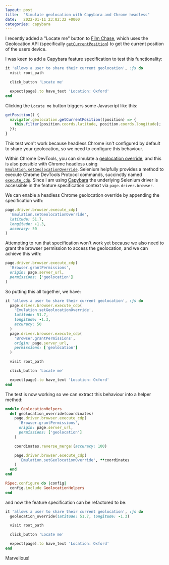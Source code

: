 ```yaml
---
layout: post
title:  "Simulate geolocation with Capybara and Chrome headless"
date:   2022-01-11 23:02:32 +0000
categories: capybara
---
```

I recently added a "Locate me" button to [Film Chase](https://www.filmchase.com), which uses the Geolocation API (specifically [`getCurrentPosition`](https://developer.mozilla.org/en-US/docs/Web/API/Geolocation/getCurrentPosition)) to get the current position of the users device.

I was keen to add a Capybara feature specification to test this functionality:

```ruby
it 'allows a user to share their current geolocation', :js do
  visit root_path

  click_button 'Locate me'

  expect(page).to have_text 'Location: Oxford'
end
```

Clicking the `Locate me` button triggers some Javascript like this:

```javascript
getPosition() {
  navigator.geolocation.getCurrentPosition((position) => {
    this.filter(position.coords.latitude, position.coords.longitude);
  });
}
```

This test won't work because headless Chrome isn't configured by default to share your geolocation, so we need to configure this behaviour.

Within Chrome DevTools, you can simulate a [geolocation override](https://developer.chrome.com/docs/devtools/device-mode/geolocation/), and this is also possible with Chrome headless using [`Emulation.setGeolocationOverride`](https://chromedevtools.github.io/devtools-protocol/tot/Emulation/#method-setGeolocationOverride). Selenium helpfully provides a method to execute Chrome DevTools Protocol commands, succinctly named [`execute_cdp`](https://github.com/SeleniumHQ/selenium/blob/5db9c468557289608b0226a77f12f1b4dd511151/rb/lib/selenium/webdriver/common/driver_extensions/has_cdp.rb#L31). Since I am using [Capybara](https://github.com/teamcapybara/capybara) the underlying Selenium driver is accessible in the feature specification context via `page.driver.browser`.

We can enable a headless Chrome geolocation override by appending the specification with:

```ruby
page.driver.browser.execute_cdp(
  'Emulation.setGeolocationOverride',
  latitude: 51.7,
  longitude: -1.3,
  accuracy: 50
)
```

Attempting to run that specification won't work yet because we also need to grant the browser permission to access the geolocation, and we can achieve this with:

```ruby
page.driver.browser.execute_cdp(
  'Browser.grantPermissions',
  origin: page.server_url,
  permissions: ['geolocation']
)
```

So putting this all together, we have:

```ruby
it 'allows a user to share their current geolocation', :js do
  page.driver.browser.execute_cdp(
    'Emulation.setGeolocationOverride',
    latitude: 51.7,
    longitude: -1.3,
    accuracy: 50
  )
  page.driver.browser.execute_cdp(
    'Browser.grantPermissions',
    origin: page.server_url,
    permissions: ['geolocation']
  )

  visit root_path

  click_button 'Locate me'

  expect(page).to have_text 'Location: Oxford'
end
```

The test is now working so we can extract this behaviour into a helper method:

```ruby
module GeolocationHelpers
  def geolocation_override(coordinates)
    page.driver.browser.execute_cdp(
      'Browser.grantPermissions',
      origin: page.server_url,
      permissions: ['geolocation']
    )

    coordinates.reverse_merge!(accuracy: 100)

    page.driver.browser.execute_cdp(
      'Emulation.setGeolocationOverride', **coordinates
    )
  end
end

RSpec.configure do |config|
  config.include GeolocationHelpers
end
```

and now the feature specification can be refactored to be:

```ruby
it 'allows a user to share their current geolocation', :js do
  geolocation_override(latitude: 51.7, longitude: -1.3)

  visit root_path

  click_button 'Locate me'

  expect(page).to have_text 'Location: Oxford'
end
```

Marvellous!
